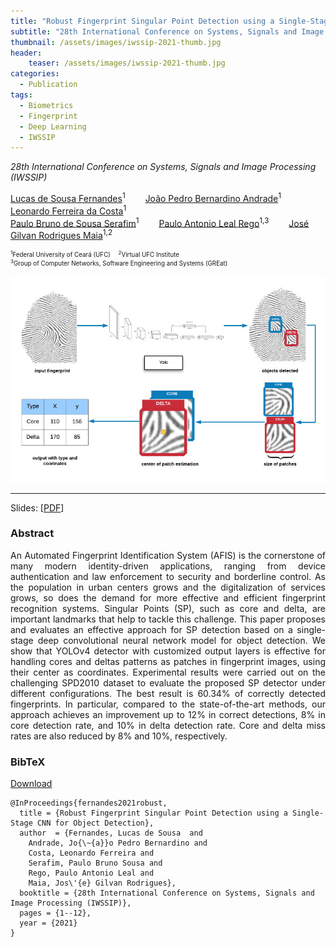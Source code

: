 ```yaml
---
title: "Robust Fingerprint Singular Point Detection using a Single-Stage CNN for Object Detection"
subtitle: "28th International Conference on Systems, Signals and Image Processing (IWSSIP)"
thumbnail: /assets/images/iwssip-2021-thumb.jpg
header:
    teaser: /assets/images/iwssip-2021-thumb.jpg
categories:
  - Publication
tags:
  - Biometrics
  - Fingerprint
  - Deep Learning
  - IWSSIP
---
```


*28th International Conference on Systems, Signals and Image Processing (IWSSIP)*

[Lucas de Sousa Fernandes](https://www.linkedin.com/in/lucasfernandes42/)<sup>1</sup>
  [João Pedro Bernardino Andrade](https://www.linkedin.com/in/joaopedrobernardino/)<sup>1</sup>
  [Leonardo Ferreira da Costa](https://www.linkedin.com/in/leonardo-ferreira-da-costa-05a978136)<sup>1</sup>  
[Paulo Bruno de Sousa Serafim](https://paulobruno.github.io)<sup>1</sup>
  [Paulo Antonio Leal Rego](https://cc.ufc.br/curso/corpo-docente/pauloalr/)<sup>1,3</sup>
  [José Gilvan Rodrigues Maia](https://scholar.google.com.br/citations?user=gnTTsAYAAAAJ&hl=en)<sup>1,2</sup>
      
<p style="font-size:0.7em">
    <sup>1</sup>Federal University of Ceará (UFC)
     <sup>2</sup>Virtual UFC Institute<br>
    <sup>3</sup>Group of Computer Networks, Software Engineering and Systems (GREat)
</p>

![IWSSIP 2021](/assets/images/iwssip-2021-thumb.jpg)

---

Slides: [[PDF](https://d3smihljt9218e.cloudfront.net/lecture/22342/slideshow/a4c0568dee9f6e6bd1f914d315d7a1ed.pdf)]


### Abstract

<p style="text-align:justify;">
An Automated Fingerprint Identification System (AFIS) is the cornerstone of many modern identity-driven applications, ranging from device authentication and law enforcement to security and borderline control. As the population in urban centers grows and the digitalization of services grows, so does the demand for more effective and efficient fingerprint recognition systems. Singular Points (SP), such as core and delta, are important landmarks that help to tackle this challenge. This paper proposes and evaluates an effective approach for SP detection based on a single-stage deep convolutional neural network model for object detection. We show that YOLOv4 detector with customized output layers is effective for handling cores and deltas patterns as patches in fingerprint images, using their center as coordinates. Experimental results were carried out on the challenging SPD2010 dataset to evaluate the proposed SP detector under different configurations. The best result is 60.34% of correctly detected fingerprints. In particular, compared to the state-of-the-art methods, our approach achieves an improvement up to 12% in correct detections, 8% in core detection rate, and 10% in delta detection rate. Core and delta miss rates are also reduced by 8% and 10%, respectively.
</p>


### BibTeX

<p style="text-align:left">
  <a  href="/assets/citations/fernandes2021robust.bib">Download</a>
</p>

```
@InProceedings{fernandes2021robust,
  title = {Robust Fingerprint Singular Point Detection using a Single-Stage CNN for Object Detection},
  author  = {Fernandes, Lucas de Sousa  and
    Andrade, Jo{\~{a}}o Pedro Bernardino and
    Costa, Leonardo Ferreira and
    Serafim, Paulo Bruno Sousa and
    Rego, Paulo Antonio Leal and
    Maia, Jos\'{e} Gilvan Rodrigues},
  booktitle = {28th International Conference on Systems, Signals and Image Processing (IWSSIP)},
  pages = {1--12},
  year = {2021}
}
```

